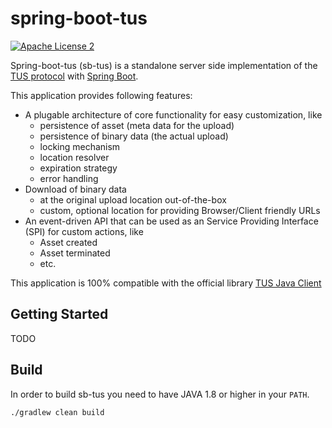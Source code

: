 spring-boot-tus
======

[![Apache License 2](https://img.shields.io/badge/license-ASF2-blue.svg)](https://www.apache.org/licenses/LICENSE-2.0.txt)

Spring-boot-tus (sb-tus) is a standalone server side implementation of the [TUS protocol](http://tus.io/protocols/resumable-upload.html "Official TUS protocol website") with [Spring Boot](http://projects.spring.io/spring-boot/ "Official Spring-Boot website").

This application provides following features:

* A plugable architecture of core functionality for easy customization, like
  * persistence of asset (meta data for the upload)
  * persistence of binary data (the actual upload)
  * locking mechanism
  * location resolver
  * expiration strategy
  * error handling
* Download of binary data
  * at the original upload location out-of-the-box
  * custom, optional location for providing Browser/Client friendly URLs
* An event-driven API that can be used as an Service Providing Interface (SPI) for custom actions, like
  * Asset created
  * Asset terminated
  * etc.

This application is 100% compatible with the official library [TUS Java Client](https://github.com/tus/tus-java-client "Official TUS client Java based implementation")

## Getting Started

TODO


## Build
In order to build sb-tus you need to have JAVA 1.8 or higher in your `PATH`.

```shell
./gradlew clean build
```
